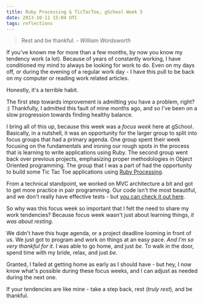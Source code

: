 ```yaml
---
title: Ruby Processing & TicTacToe, gSchool Week 5
date: 2013-10-11 15:04 UTC
tags: reflections
---
```


> Rest and be thankful. - *William Wordsworth*

If you've known me for more than a few months, by now you know my tendency work
(a lot). Because of years of constantly working, I have conditioned my mind to
always be looking for work to do. Even on my days off, or during the evening of
a regular work day - I have this pull to be back on my computer or reading work
related articles.

Honestly, it's a terrible habit.

The first step towards improvement is admitting you have a problem, right? :)
Thankfully, I admitted this fault of mine months ago, and so I've been on a slow
progression towards finding healthy balance.

I bring all of this up, because this week was a *focus week* here at gSchool.
Basically, in a nutshell, it was an opportunity for the larger group to split
into focus groups that had a primary agenda. One group spent their week focusing
on the fundamentals and ironing our rough spots in the process that is learning
to write applications using Ruby. The second group went back over previous
projects, emphasizing proper methodologies in Object Oriented programming. The
group that I was a part of had the opportunity to build some Tic Tac Toe applications
using [Ruby Processing](https://github.com/jashkenas/ruby-processing).

From a technical standpoint, we worked on MVC architecture a bit and got to get
more practice in pair programming. Our code isn't the most beautiful, and we
don't really have effective tests - but [you can check it out
here](http://github.com/thewatts).

So why was this focus week so important that I felt the need to share my work
tendencies? Because focus week wasn't just about learning things, *it was about
resting*.

We didn't have this huge agenda, or a project deadline looming in front of us.
We just got to program and work on things at an easy pace. *And I'm so very
thankful for it*. I was able to go home, and just *be*. To walk in the door, 
spend time with my bride, relax, and just *be*.

Granted, I failed at getting home as early as I should have - but hey, I now
know what's possible during these focus weeks, and I can adjust as needed during
the next one.

If your tendencies are like mine - take a step back, rest (*truly rest*), and be
thankful.





